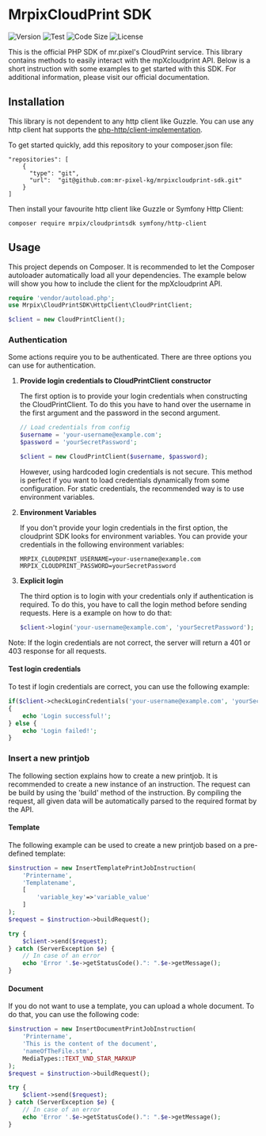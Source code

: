 # MrpixCloudPrint SDK

![Version](https://img.shields.io/github/v/release/mr-pixel-kg/mrpixcloudprint-sdk?display_name=tag&sort=semver)
![Test](https://github.com/mr-pixel-kg/mrpixcloudprint-sdk/actions/workflows/test.yml/badge.svg)
![Code Size](https://shields.io/github/languages/code-size/mr-pixel-kg/mrpixcloudprint-sdk)
![License](https://img.shields.io/github/license/mr-pixel-kg/mrpixcloudprint-sdk)

This is the official PHP SDK of mr.pixel's CloudPrint service. This library contains methods to easily interact with the
mpXcloudprint API. Below is a short instruction with some examples to get started with this SDK. For additional 
information, please visit our official documentation.

## Installation
This library is not dependent to any http client like Guzzle. You can use any http client hat supports the 
[php-http/client-implementation](https://packagist.org/providers/php-http/client-implementation).

To get started quickly, add this repository to your composer.json file:
```
"repositories": [
    {
      "type": "git",
      "url":  "git@github.com:mr-pixel-kg/mrpixcloudprint-sdk.git"
    }
]
```

Then install your favourite http client like Guzzle or Symfony Http Client:
```
composer require mrpix/cloudprintsdk symfony/http-client
```

## Usage
This project depends on Composer. It is recommended to let the Composer autoloader automatically load all your 
dependencies. The example below will show you how to include the client for the mpXcloudprint API.

```php
require 'vendor/autoload.php';
use Mrpix\CloudPrintSDK\HttpClient\CloudPrintClient;

$client = new CloudPrintClient();
```
### Authentication
Some actions require you to be authenticated. There are three options you can use for authentication.

1. **Provide login credentials to CloudPrintClient constructor**

    The first option is to provide your login credentials when constructing the CloudPrintClient.
    To do this you have to hand over the username in the first argument and the password in the 
    second argument.
    
    ```php
    // Load credentials from config
    $username = 'your-username@example.com';
    $password = 'yourSecretPassword';
    
    $client = new CloudPrintClient($username, $password);
    ```
   
   However, using hardcoded login credentials is not secure. This method is perfect if you want to load credentials 
   dynamically from some configuration. For static credentials, the recommended way is to use environment variables.

2. **Environment Variables**

    If you don't provide your login credentials in the first option, the cloudprint SDK looks for environment variables.
    You can provide your credentials in the following environment variables:
    
    ```
    MRPIX_CLOUDPRINT_USERNAME=your-username@example.com
    MRPIX_CLOUDPRINT_PASSWORD=yourSecretPassword
    ```

3. **Explicit login**

    The third option is to login with your credentials only if authentication is required.
    To do this, you have to call the login method before sending requests.
    Here is a example on how to do that:
    
    ```php
    $client->login('your-username@example.com', 'yourSecretPassword');
    ```

Note: If the login credentials are not correct, the server will return a 401 or 403 response for all requests.

#### Test login credentials
To test if login credentials are correct, you can use the following example:

```php
if($client->checkLoginCredentials('your-username@example.com', 'yourSecretPassword'))
{
    echo 'Login successful!';
} else {
    echo 'Login failed!';
}
```

### Insert a new printjob
The following section explains how to create a new printjob. It is recommended to create a new instance of an instruction.
The request can be build by using the 'build' method of the instruction. By compiling the request, all given data will be 
automatically parsed to the required format by the API.

#### Template
The following example can be used to create a new printjob based on a pre-defined template:

```php
$instruction = new InsertTemplatePrintJobInstruction(
    'Printername', 
    'Templatename',
    [
        'variable_key'=>'variable_value'
    ]
);
$request = $instruction->buildRequest();

try {
    $client->send($request);
} catch (ServerException $e) {
    // In case of an error
    echo 'Error '.$e->getStatusCode().": ".$e->getMessage();
}
```

#### Document
If you do not want to use a template, you can upload a whole document. To do that, you can use the following code:

```php
$instruction = new InsertDocumentPrintJobInstruction(
    'Printername', 
    'This is the content of the document', 
    'nameOfTheFile.stm', 
    MediaTypes::TEXT_VND_STAR_MARKUP
);
$request = $instruction->buildRequest();

try {
    $client->send($request);
} catch (ServerException $e) {
    // In case of an error
    echo 'Error '.$e->getStatusCode().": ".$e->getMessage();
}
```
